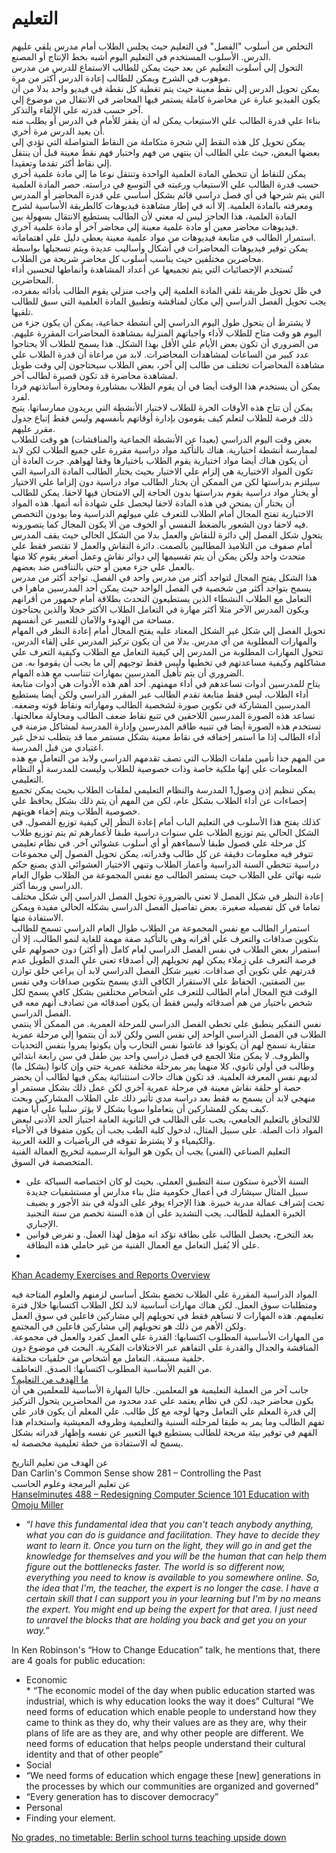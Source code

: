 التعليم
==

التخلص من أسلوب "الفصل" في التعليم حيث يجلس الطلاب أمام مدرس يلقي عليهم الدرس. الأسلوب المستخدم في التعليم اليوم أشبه بخط الإنتاج أو المصنع.  
التحول إلي أسلوب التعليم عن بعد حيث يمكن للطالب الاستماع للدرس من مدرس موهوب في الشرح ويمكن للطالب إعادة الدرس أكثر من مرة.  
يمكن تحويل الدرس إلي نقط معينة حيث يتم تغطية كل نقطة في فيديو واحد بدلا من أن يكون الفيديو عبارة عن محاضرة كاملة يستمر فيها المحاضر في الانتقال من موضوع إلي آخر حسب قدرته علي الإلقاء والتذكر.  
بناءا علي قدرة الطالب علي الاستيعاب يمكن له أن يقفز للأمام في الدرس أو يطلب منه أن يعيد الدرس مرة أخري.  
يمكن تحويل كل هذه النقط إلي شجرة متكاملة من النقاط المتواصلة التي تؤدي إلي بعضها البعض، حيث علي الطالب أن ينتهي من فهم واختبار فهم نقط معينة قبل أن ينتقل إلي نقاط أكثر تقدما وتعقيدا.  
يمكن للنقاط أن تتخطي المادة العلمية الواحدة وتنتقل نوعا ما إلي مادة علمية أخري حسب قدرة الطالب علي الاستيعاب ورغبته في التوسع في دراسته. حصر المادة العلمية التي يتم شرحها في أي فصل دراسي قائم بشكل أساسي علي قدرة المحاضر أو المدرس ومعرفته بالمادة العلمية. إلا أنه في إطار مشاهدة فيديوهات كالطريقة الأساسية لشرح المادة العلمية، هذا الحاجز ليس له معني لأن الطالب يستطيع الانتقال بسهولة بين فيديوهات محاضر معين أو مادة علمية معينة إلي محاضر آخر أو مادة علمية آخري.  
استمرار الطالب في متابعة فيديوهات من مواد علمية معينة يعطي دليل علي اهتماماته.  
يمكن توفير فيديوهات المحاضرات في أشكال وأساليب عديدة ويتم تسجيلها بواسطة محاضرين مختلفين حيث يناسب أسلوب كل محاضر شريحة من الطلاب.  
تُستخدم الإحصائيات التي يتم تجميعها عن أعداد المشاهدة وأنماطها لتحسين أداء المحاضرين.  
في ظل تحويل طريقة تلقي المادة العلمية إلي واجب منزلي يقوم الطالب بأدائه بمفرده، يجب تحويل الفصل الدراسي إلي مكان لمناقشة وتطبيق المادة العلمية التي سبق للطالب تلقيها.  
لا يشترط أن يتحول طول اليوم الدراسي إلي أنشطة جماعية، يمكن أن يكون جزء من اليوم هو وقت متاح للطلاب لأداء واجباتهم المنزلية بمشاهدة المحاضرات المقررة عليهم. من الضروري أن تكون بعض الأيام علي الأقل بهذا الشكل. هذا يسمح للطلاب ألا يحتاجوا عدد كبير من الساعات لمشاهدات المحاضرات. لابد من مراعاة أن قدرة الطلاب علي مشاهدة المحاضرات تختلف من طالب إلي آخر، بعض الطلاب سيحتاجون إلي وقت طويل لمشاهدة محاضرة قد تكون قصيرة لطالب آخر.  
يمكن أن يستخدم هذا الوقت أيضا في أن يقوم الطلاب بمشاورة ومحاورة أساتذتهم فردا لفرد.  
يمكن أن تتاح هذه الأوقات الحرة للطلاب لاختيار الأنشطة التي يريدون ممارساتها. يتيح ذلك فرصة للطلاب لتعلم كيف يقومون بإدارة أوقاتهم بأنفسهم وليس فقط إتباع جدول مقرر عليهم.  
بعض وقت اليوم الدراسي (بعيدا عن الأنشطة الجماعية والمناقشات) هو وقت للطلاب لممارسة أنشطة اختيارية. هناك بالتأكيد مواد دراسية مقررة علي جميع الطلاب لكن لابد أن يكون هناك أيضا مواد اختيارية يقوم الطلاب باختيارها وفقا لهواهم. جرت العادة أن تكون المواد الاختيارية هي إلزام علي الاختيار بحيث يختار الطالب المادة الدراسية التي سيلتزم بدراستها لكن من الممكن أن يختار الطالب مواد دراسية دون إلزاما علي الاختيار أو يختار مواد دراسية يقوم بدراستها بدون الحاجة إلي الامتحان فيها لاحقا. يمكن للطالب أن يختار أن يمتحن في هذه المادة لاحقا ليحصل علي شهادة أنه أتمها.	هذه المواد الاختيارية تفتح المجال أمام الطلاب للتعرف علي ميولهم الدراسية وما يودون التخصص فيه لاحقا دون الشعور بالضغط النفسي أو الخوف من ألا يكون المجال كما يتصورونه.  
يتحول شكل الفصل إلي دائرة للنقاش والعمل بدلا من الشكل الحالي حيث يقف المدرس أمام صفوف من التلاميذ المطالبين بالصمت. دائرة النقاش والعمل لا تقتصر فقط علي متحدث واحد ولكن يمكن أن يتم تقسيمها إلي دوائر نقاش وعمل أصغر يقوم كلا منها بالعمل علي جزء معين أو حتي بالتنافس ضد بعضهم.   
هذا الشكل يفتح المجال لتواجد أكثر من مدرس واحد في الفصل. تواجد أكثر من مدرس يسمح بتواجد أكثر من شخصية في الفصل الواحد حيث يمكن أحد المدرسين ماهرا في التعامل مع الطلاب النشطاء الذين يستطيعون التحدث بطلاقة أمام جمهور من أقرانهم ويكون المدرس الآخر مثلا أكثر مهارة في التعامل الطلاب الأكثر خجلا والذين يحتاجون مساحة من الهدوء والآمان للتعبير عن أنفسهم.  
تحويل الفصل إلي شكل غير الشكل المعتاد عليه يفتح المجال أمام إعادة النظر في المهام والمهارات المطلوبة من أي مدرس.  بدلا من أن يكون تركيز المدرس علي إلقاء الدرس، تتحول المهارات المطلوبة من المدرس إلي كيفية التعامل مع الطلاب وكيفية التعرف علي مشاكلهم وكيفية مساعدتهم في تخطيها وليس فقط توجيهم إلي ما يجب أن يقوموا به. من الضروري أن يتم تأهيل المدرسين بمهارات تتناسب مع هذه المهام.  
يتاح للمدرسين أدوات تساعدهم في أداء مهمتهم. أحد أهم هذه الأدوات هي أدوات متابعة أداء الطلاب، ليس فقط متابعة تقدم الطالب عبر المقرر الدراسي ولكن أيضا يستطيع المدرسين المشاركة في تكوين صورة لشخصية الطالب ومهاراته ونقاط قوته وضعفه. تساعد هذه الصورة المدرسين اللاحقين في تتبع نقاط ضعف الطالب ومحاولة معالجتها. تستخدم هذه الصورة أيضا في تنبيه طاقم المدرسين وإدارة المدرسة لمشاكل مزمنة في أداء الطالب إذا ما استمر إخفاقه في نقاط معينة بشكل مستمر مما قد يتطلب تدخل غير اعتيادي من قبل المدرسة.  
من المهم جدا تأمين ملفات الطلاب التي تصف تقدمهم الدراسي ولابد من التعامل مع هذه المعلومات علي إنها ملكية خاصة وذات خصوصية للطلاب وليست للمدرسة أو النظام التعليمي.  
يمكن تنظيم إذن وصول1 المدرسة والنظام التعليمي لملفات الطلاب بحيث يمكن تجميع إحصاءات عن أداء الطلاب بشكل عام، لكن من المهم أن يتم ذلك بشكل يحافظ علي خصوصية الطلاب ويتم إخفاء هويتهم.  
كذلك يفتح هذا الأسلوب في التعليم الباب أمام إعادة النظر إلي كيفية توزيع الفصول. في الشكل الحالي يتم توزيع الطلاب علي سنوات دراسية طبقا لأعمارهم ثم يتم توزيع طلاب كل مرحلة علي فصول طبقا لأسماءهم أو أي أسلوب عشوائي آخر. في نظام تعليمي تتوفر فيه معلومات دقيقة عن كل طالب وقدراته، يمكن تحويل الفصول إلي مجموعات دراسية تتخطي السنة الدراسية وأعمار الطلاب وتنهي الاختيار العشوائي الذي يصنع حكم شبه نهائي علي الطلاب حيث يستمر الطالب مع نفس المجموعة من الطلاب طوال العام الدراسي وربما أكثر.  
إعادة النظر في شكل الفصل لا تعني بالضرورة تحويل الفصل الدراسي إلي شكل مختلف تماما في كل تفصيله صغيرة. بعض تفاصيل الفصل الدراسي بشكله الحالي مفيدة ويمكن الاستفادة منها.   
استمرار الطالب مع نفس المجموعة من الطلاب طوال العام الدراسي تسمح للطالب بتكوين صداقات والتعرف علي أقرانه وهي بالتأكيد صفة مهمة للغاية لنمو الطالب، إلا أن استمرار بعض الطلاب في نفس الفصل الدراسي لعام كامل (أو أكثر) دون حصولهم علي فرصة التعرف علي زملاء يمكن لهم تحويلهم إلي أصدقاء تعني علي المدي الطويل عدم قدرتهم علي تكوين أي صداقات. تغيير شكل الفصل الدراسي لابد أن يراعي خلق توازن بين الصفتين، الحفاظ علي الاستقرار الكافي الذي يسمح بتكوين صداقات وفي نفس الوقت فتح المجال أمام الطالب للتعرف علي أشخاص مختلفين بشكل كافي يسمح لكل شخص باختيار من هم أصدقائه وليس فقط أن يكون أصدقائه من تصادف أنهم معه في الفصل الدراسي.  
نفس التفكير ينطبق علي تخطي الفصل الدراسي للمرحلة العمرية. من الممكن ألا ينتمي الطلاب في الفصل الدراسي الواحد إلي نفس السن ولكن لابد أن ينتموا إلي مرحلة عمرية متقاربة تسمح لهم أن يكونوا قد عاشوا نفس التجارب وأن يكونوا يمروا بنفس التحديات والظروف. لا يمكن مثلا الجمع في فصل دراسي واحد بين طفل في سن رابعة ابتدائي وطالب في أولي ثانوي، كلا منهما يمر بمرحلة مختلفة عمرية حتي وإن كانوا (بشكل ما) لديهم نفس المعرفة العلمية. قد تكون هناك حالات استثنائية يمكن فيها لطالب أن يحضر حصة أو حلقة نقاش معينة في مرحلة عمرية آخري لكن عمل ذلك بشكل مستمر أو منهجي لابد أن يسمح به فقط بعد دراسة مدي تأثير ذلك علي الطلاب المشاركين وبحث كيف يمكن للمشاركين أن يتعاملوا سويا بشكل لا يؤثر سلبيا علي أيا منهم.  
للالتحاق بالتعليم الجامعي، يجب على الطالب في الثانوية العامة اجتياز الحد الأدنى لبعض المواد ذات الصلة. على سبيل المثال، لدخول كلية الطب يجب أن يكون متفوقا في الأحياء والكيمياء و لا يشترط تفوقه في الرياضيات و اللغة العربية.  
التعليم الصناعي (الفني) يجب أن يكون هو البوابة الرسمية لتخريج العمالة الفنية المتخصصة في السوق.  
 * السنة الأخيرة ستكون سنة التطبيق العملي. بحيث لو كان اختصاصه السباكة على سبيل المثال سيشارك في أعمال حكومية مثل بناء مدارس أو مستشفيات جديدة تحت إشراف عمالة مدربة خبيرة. هذا الإجراء يوفر على الدولة في بند الأجور و يضيف الخبرة العملية للطالب. يجب التشديد على أن هذه السنة تخصم من سنة التجنيد الإجباري.  
 * بعد التخرج، يحصل الطالب على بطاقة تؤكد انه مؤهل لهذا العمل. و تفرض قوانين على ألا يُقبل التعامل مع العمال الفنية من غير حاملي هذه البطاقة.
 * 

[Khan Academy Exercises and Reports Overview](https://www.youtube.com/watch?v=DLt6mMQH1OY)  

المواد الدراسية المقررة علي الطلاب تخضع بشكل أساسي لزمنهم والعلوم المتاحة فيه ومتطلبات سوق العمل. لكن هناك مهارات أساسية لابد لكل الطلاب اكتسابها خلال فترة تعليمهم. هذه المهارات لا تساهم فقط في تحويلهم إلي مشاركين فاعلين في سوق العمل ولكن الأهم من ذلك هو تحويلهم إلي مشاركين فاعلين في المجتمع.  
من المهارات الأساسية المطلوب اكتسابها: القدرة علي العمل كفرد والعمل في مجموعة. المناقشة والجدال والقدرة علي التفاهم عبر الاختلافات الفكرية. البحث في موضوع دون خلفية مسبقة. التعامل مع أشخاص من خلفيات مختلفة.  
من القيم الأساسية المطلوب اكتسابها: الصدق. التعاطف.  
[ما الهدف من التعليم؟  ](http://amreldib.tumblr.com/post/50375664018)  
جانب آخر من العملية التعليمية هو المعلمين. حاليا المهارة الأساسية للمعلمين هي أن يكون محاضر جيد، لكن في نظام يعتمد علي عدد محدود من المحاضرين يتحول التركيز إلي قدرة المعلم علي التعامل وجها لوجه مع كل طالب. علي المعلم أن يكون قادر علي تفهم الطالب وما يمر به طبقا لمرحلته السنية والتعليمية وظروفه المعيشية واستخدام هذا الفهم في توفير بيئة مريحة للطالب يستطيع فيها التعبير عن نفسه وإظهار قدراته بشكل يسمح له الاستفادة من خطة تعليمية مخصصة له.

عن الهدف من تعليم التاريخ   
Dan Carlin's Common Sense show 281 – Controlling the Past  
عن تعليم البرمجة وعلوم الحاسب   
[Hanselminutes 488 – Redesigning Computer Science 101 Education with Omoju Miller](http://www.hanselminutes.com/488/redesigning-computer-science-101-education-with-omoju-miller)  
* “*I have this fundamental idea that you can't teach anybody anything, what you can do is guidance and facilitation. They have to decide they want to learn it. Once you turn on the light, they will go in and get the knowledge for themselves and you will be the human that can help them figure out the bottlenecks faster. The world is so different now, everything you need to know is available to you somewhere online. So, the idea that I'm, the teacher, the expert is no longer the case. I have a certain skill that I can support you in your learning but I'm by no means the expert. You might end up being the expert for that area. I just need to unravel the blocks that are holding you back and get you on your way.*”  

In Ken Robinson's “How to Change Education” talk, he mentions that, there are 4 goals for public education:  
* Economic  
  * 
“The economic model of the day when public education started was industrial, which is why education looks the way it does”
Cultural
“We need forms of education which enable people to understand how they came to think as they do, why their values are as they are, why their plans of life are as they are, and why other people are different. We need forms of education that helps people understand their cultural identity and that of other people”
* Social
 * “We need forms of education which engage these [new] generations in the processes by which our communities are organized and governed”
 * “Every generation has to discover democracy”
* Personal
 * Finding your element.

[No grades, no timetable: Berlin school turns teaching upside down](https://www.theguardian.com/world/2016/jul/01/no-grades-no-timetable-berlin-school-turns-teaching-upside-down) 